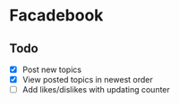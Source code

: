 # Facadebook

## Todo

- [X] Post new topics
- [X] View posted topics in newest order
- [ ] Add likes/dislikes with updating counter
